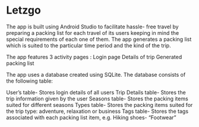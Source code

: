 # Letzgo

The app is built using Android Studio to facilitate hassle- free travel by preparing a packing list for each travel of its users keeping in mind the special requirements of each one of them. The app generates a packing list which is suited to the particular time period and the kind of the trip.

The app features 3 activity pages : 
Login page
Details of trip
Generated packing list

The app uses a database created using SQLite. The database consists of the following table:

User’s table- Stores login details of all users
Trip Details table- Stores the trip information given by the user
Seasons table- Stores the packing items suited for different seasons
Types table- Stores the packing items suited for the trip type: adventure, relaxation or business
Tags table- Stores the tags associated with each packing list item, e.g. Hiking shoes- “Footwear”





